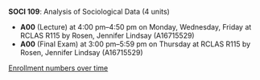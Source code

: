 **SOCI 109**: Analysis of Sociological Data (4 units)

- **A00** (Lecture) at 4:00 pm–4:50 pm on Monday, Wednesday, Friday at RCLAS R115 by Rosen, Jennifer Lindsay (A16715529)
- **A00** (Final Exam) at 3:00 pm–5:59 pm on Thursday at RCLAS R115 by Rosen, Jennifer Lindsay (A16715529)

[Enrollment numbers over time](./SOCI109.tsv)
